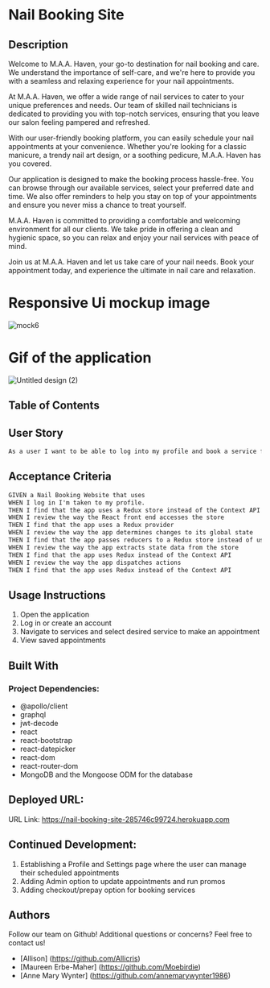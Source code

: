# Nail Booking Site

## Description
Welcome to M.A.A. Haven, your go-to destination for nail booking and care. We understand the importance of self-care, and we're here to provide you with a seamless and relaxing experience for your nail appointments.

At M.A.A. Haven, we offer a wide range of nail services to cater to your unique preferences and needs. Our team of skilled nail technicians is dedicated to providing you with top-notch services, ensuring that you leave our salon feeling pampered and refreshed.

With our user-friendly booking platform, you can easily schedule your nail appointments at your convenience. Whether you're looking for a classic manicure, a trendy nail art design, or a soothing pedicure, M.A.A. Haven has you covered.

Our application is designed to make the booking process hassle-free. You can browse through our available services, select your preferred date and time. We also offer reminders to help you stay on top of your appointments and ensure you never miss a chance to treat yourself.

M.A.A. Haven is committed to providing a comfortable and welcoming environment for all our clients. We take pride in offering a clean and hygienic space, so you can relax and enjoy your nail services with peace of mind.

Join us at M.A.A. Haven and let us take care of your nail needs. Book your appointment today, and experience the ultimate in nail care and relaxation.

# Responsive Ui mockup image 
![mock6](https://github.com/Allicris/nail-booking-site/assets/130412307/fd4cd853-09d0-41cb-a367-481f5ddb488e)


# Gif of the application
 
![Untitled design (2)](https://github.com/Allicris/nail-booking-site/assets/130412307/68a558a5-aa69-4db0-b3ae-f313cb009074)


## Table of Contents

## User Story
```md
As a user I want to be able to log into my profile and book a service for a future appointment.
````

## Acceptance Criteria
```md
GIVEN a Nail Booking Website that uses 
WHEN I log in I'm taken to my profile.
THEN I find that the app uses a Redux store instead of the Context API
WHEN I review the way the React front end accesses the store
THEN I find that the app uses a Redux provider
WHEN I review the way the app determines changes to its global state
THEN I find that the app passes reducers to a Redux store instead of using the Context API
WHEN I review the way the app extracts state data from the store
THEN I find that the app uses Redux instead of the Context API
WHEN I review the way the app dispatches actions
THEN I find that the app uses Redux instead of the Context API
````


## Usage Instructions
1. Open the application
2. Log in or create an account
3. Navigate to services and select desired service to make an appointment 
4. View saved appointments 
   

## Built With
### Project Dependencies:

- @apollo/client
- graphql
- jwt-decode
- react
- react-bootstrap
- react-datepicker
- react-dom
- react-router-dom
- MongoDB and the Mongoose ODM for the database


## Deployed URL:
 URL Link: https://nail-booking-site-285746c99724.herokuapp.com

## Continued Development:
1. Establishing a Profile and Settings page where the user can manage their scheduled appointments 
2. Adding Admin option to update appointments and run promos
3. Adding checkout/prepay option for booking services


## Authors
Follow our team on Github! Additional questions or concerns? Feel free to contact us!
- [Allison] (https://github.com/Allicris) 
- [Maureen Erbe-Maher] (https://github.com/Moebirdie)
- [Anne Mary Wynter] (https://github.com/annemarywynter1986)

